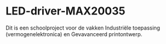 # LED-driver-MAX20035
Dit is een schoolproject voor de vakken Industriële toepassing (vermogenelektronica) en Gevavanceerd printontwerp.
